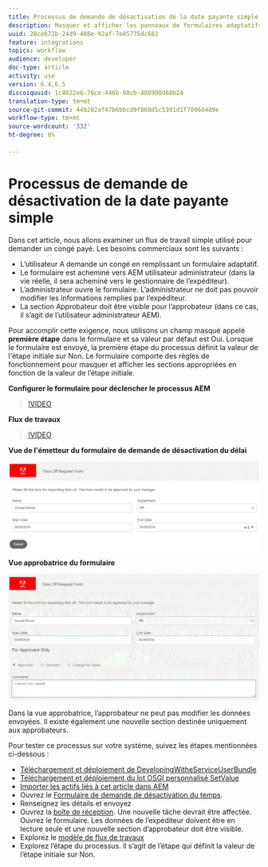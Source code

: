 ```yaml
---
title: Processus de demande de désactivation de la date payante simple
description: Masquer et afficher les panneaux de formulaires adaptatifs dans AEM flux de travail
uuid: 28ceb72b-24d9-488e-92af-7e85775dc682
feature: integrations
topics: workflow
audience: developer
doc-type: article
activity: use
version: 6.4,6.5
discoiquuid: 1c4822e6-76ce-446b-98cb-408900d68b24
translation-type: tm+mt
source-git-commit: 449202af47b6bbcd9f860d5c5391d1f7096d489e
workflow-type: tm+mt
source-wordcount: '332'
ht-degree: 0%

---
```



# Processus de demande de désactivation de la date payante simple

Dans cet article, nous allons examiner un flux de travail simple utilisé pour demander un congé payé. Les besoins commerciaux sont les suivants :

* L’utilisateur A demande un congé en remplissant un formulaire adaptatif.
* Le formulaire est acheminé vers AEM utilisateur administrateur (dans la vie réelle, il sera acheminé vers le gestionnaire de l’expéditeur).
* L’administrateur ouvre le formulaire. L’administrateur ne doit pas pouvoir modifier les informations remplies par l’expéditeur.
* La section Approbateur doit être visible pour l’approbateur (dans ce cas, il s’agit de l’utilisateur administrateur AEM).

Pour accomplir cette exigence, nous utilisons un champ masqué appelé **première étape** dans le formulaire et sa valeur par défaut est Oui. Lorsque le formulaire est envoyé, la première étape du processus définit la valeur de l&#39;étape initiale sur Non. Le formulaire comporte des règles de fonctionnement pour masquer et afficher les sections appropriées en fonction de la valeur de l’étape initiale.

**Configurer le formulaire pour déclencher le processus AEM**

>[!VIDEO](https://video.tv.adobe.com/v/28406?quality=9&learn=on)

**Flux de travaux**

>[!VIDEO](https://video.tv.adobe.com/v/28407?quality=9&learn=on)

**Vue de l&#39;émetteur du formulaire de demande de désactivation du délai**

![initialstep](assets/initialstep.gif)

**Vue approbatrice du formulaire**

![approverview](assets/approversview.gif)

Dans la vue approbatrice, l’approbateur ne peut pas modifier les données envoyées. Il existe également une nouvelle section destinée uniquement aux approbateurs.

Pour tester ce processus sur votre système, suivez les étapes mentionnées ci-dessous :
* [Téléchargement et déploiement de DevelopingWitheServiceUserBundle](/help/forms/assets/common-osgi-bundles/DevelopingWithServiceUser.jar)
* [Téléchargement et déploiement du lot OSGI personnalisé SetValue](/help/forms/assets/common-osgi-bundles/SetValueApp.core-1.0-SNAPSHOT.jar)
* [Importer les actifs liés à cet article dans AEM](assets/helpxworkflow.zip)
* Ouvrez le [Formulaire de demande de désactivation du temps](http://localhost:4502/content/dam/formsanddocuments/helpx/timeoffrequestform/jcr:content?wcmmode=disabled).
* Renseignez les détails et envoyez
* Ouvrez la [boîte de réception](http://localhost:4502/mnt/overlay/cq/inbox/content/inbox.html). Une nouvelle tâche devrait être affectée. Ouvrez le formulaire. Les données de l’expéditeur doivent être en lecture seule et une nouvelle section d’approbateur doit être visible.
* Explorez le [modèle de flux de travaux](http://localhost:4502/editor.html/conf/global/settings/workflow/models/helpxworkflow.html)
* Explorez l’étape du processus. Il s’agit de l’étape qui définit la valeur de l’étape initiale sur Non.

